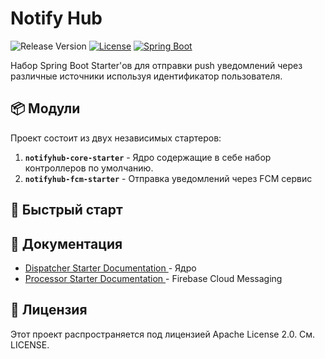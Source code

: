 # Notify Hub

![Release Version](https://img.shields.io/github/v/release/lubimobile/notifyhub?logo=github)
[![License](https://img.shields.io/badge/License-Apache_2.0-blue.svg)](https://opensource.org/licenses/Apache-2.0)
[![Spring Boot](https://img.shields.io/badge/Spring%20Boot-3.x-brightgreen.svg)](https://spring.io/projects/spring-boot)

Набор Spring Boot Starter'ов для отправки push уведомлений через различные источники используя идентификатор пользователя.

## 📦 Модули

Проект состоит из двух независимых стартеров:

1. **`notifyhub-core-starter`** - Ядро содержащие в себе набор контроллеров по умолчанию.
2. **`notifyhub-fcm-starter`** - Отправка уведомлений через FCM сервис

## 🚀 Быстрый старт

## 📖 Документация

* [ Dispatcher Starter Documentation ](./core/README.md) - Ядро
* [ Processor Starter Documentation ](./fcm/README.md) - Firebase Cloud Messaging

## 📄 Лицензия
Этот проект распространяется под лицензией Apache License 2.0. См. LICENSE.
